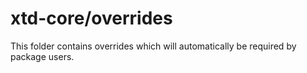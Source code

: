 # xtd-core/overrides

This folder contains overrides which will automatically be required by package users.
